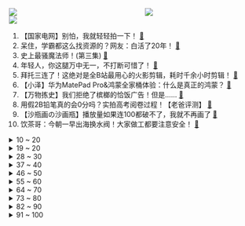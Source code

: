 <div >
	<a style="float:left;width:55%;" href = "https://github.com/anuraghazra/github-readme-stats">
	 <img src = "https://github-readme-stats.vercel.app/api?username=iuuuuuaena&theme=buefy&show_icons=true"/>
	</a>
	<a  style="float:right;width:45%" href = "https://github.com/anuraghazra/github-readme-stats">
	 <img  src="https://github-readme-stats.vercel.app/api/top-langs/?username=anuraghazra&layout=compact"/>
	</a>
	</div>

[![](https://img.shields.io/badge/jxd-@jxdgogogo.xyz-yellowgreen.svg)](https://www.jxdgogogo.xyz)<br>
1. 【国家电网】别怕，我就轻轻拍一下！ [:link:](//www.bilibili.com/video/BV1Ky4y1u7j1) <br>
2. 呆住，学霸都这么找资源的？网友：白活了20年！ [:link:](//www.bilibili.com/video/BV1Yb4y1Z786) <br>
3. 史上最骚魔法师！(第三集) [:link:](//www.bilibili.com/video/BV1tA41137T8) <br>
4. 年轻人，你这腿万中无一，不打断可惜了！ [:link:](//www.bilibili.com/video/BV1th411e7kG) <br>
5. 拜托三连了！这绝对是全B站最用心的火影剪辑，耗时千余小时剪辑！ [:link:](//www.bilibili.com/video/BV1Gq4y177xS) <br>
6. 【小泽】华为MatePad Pro&鸿蒙全家桶体验：什么是真正的鸿蒙？ [:link:](//www.bilibili.com/video/BV1xK4y1X79x) <br>
7. 【万物拣史】我们拒绝了槟榔的恰饭广告！但是…… [:link:](//www.bilibili.com/video/BV1d64y1k7ko) <br>
8. 用假2B铅笔真的会0分吗？实拍高考阅卷过程！【老爸评测】 [:link:](//www.bilibili.com/video/BV1544y167GC) <br>
9. 【沙瓶画の沙画瓶】播放量如果连100都破不了，我就不再画了 [:link:](//www.bilibili.com/video/BV1Lg411G7BG) <br>
10. 饮茶哥：今朝一早出海换水阀！大家做工都要注意安全！ [:link:](//www.bilibili.com/video/BV1Gy4y1u7AB) <br>
<details>
<summary>10 ~ 20</summary>

11. 抬头挺胸，最错误的体态矫正动作，越练越丑！ [:link:](//www.bilibili.com/video/BV1Df4y1b7DP) <br>
12. 氪金才能解锁演技？我从来没见过这么会玩的国产剧！【遇龙 2.0】 [:link:](//www.bilibili.com/video/BV1DQ4y1X7WS) <br>
13. 「小白」 200万粉超级福利！一个数码梦想大礼包应该都有什么? [:link:](//www.bilibili.com/video/BV1T64y1R7LU) <br>
14. 我 们 领 证 啦！！！ [:link:](//www.bilibili.com/video/BV1Th411e74s) <br>
15. 【4K】海风！沙滩！阳光！绝美COSPLAY泳装MV！ [:link:](//www.bilibili.com/video/BV1B64y1R7h3) <br>
16. 自律上瘾！一招教你自律，不自律的大脑有多狡猾？背后原因让人恐惧……【歌白】 [:link:](//www.bilibili.com/video/BV1nK4y1X72z) <br>
17. 【暴走大事件第八季】09 考前减压版大事件已经就位，王尼玛“神押题”助你笑对高考（红） [:link:](//www.bilibili.com/video/BV1r64y1k7mr) <br>
18. 【原神剧场】泳装少女的魅力盛夏 [:link:](//www.bilibili.com/video/BV1cK4y13789) <br>
19. 江无情：大学刚毕业，被人打断一条腿，但从未向命运低过头 [:link:](//www.bilibili.com/video/BV1Eh411e7kJ) <br>
</details>
<details>
<summary>19 ~ 20</summary>

20. 速度与激情9.5 [:link:](//www.bilibili.com/video/BV1Hb4y1Z7N6) <br>
21. （这也能解说？！）史上最燃的弹珠大赛【第四弹】热血激烈！跌宕起伏！绝对猜不到结局！ [:link:](//www.bilibili.com/video/BV1664y1k7tz) <br>
22. 【亮记赶海】三亚中科院深海所私家海滩 [:link:](//www.bilibili.com/video/BV15B4y1g7oF) <br>
23. 业界再起！大作回归！2021年7月新番导视！【泛式】 [:link:](//www.bilibili.com/video/BV17Q4y197u7) <br>
24. 【不止游戏】游戏和电影中的防毒面具，究竟是如何防御毒气的？ [:link:](//www.bilibili.com/video/BV1RV411x7YW) <br>
25. 蜜雪冰城主题曲MV [:link:](//www.bilibili.com/video/BV1pb4y1Z7B6) <br>
26. 疼！不做这件事，不要开始健身和生活！ [:link:](//www.bilibili.com/video/BV1354y157TK) <br>
27. 【高能生草】六 一 儿 童 杰 [:link:](//www.bilibili.com/video/BV1Tb4y1Z7aY) <br>
28. 如何毁灭《 一日男友 》 [:link:](//www.bilibili.com/video/BV17Q4y197zt) <br>
</details>
<details>
<summary>28 ~ 30</summary>

29. 【宝藏同事】教材画得不好就亲自去画！人称“海河水鬼”的《博物》元老插画师 [:link:](//www.bilibili.com/video/BV1Ub4y1Z7Rz) <br>
30. 女交警温柔喊话 [:link:](//www.bilibili.com/video/BV1Zq4y1j7BD) <br>
31. 「崩坏3 x 原神」4.9版本「异世旅人」宣传PV [:link:](//www.bilibili.com/video/BV1Xq4y1j7Dj) <br>
32. 美国给中国作者发放最高3万美金的奖赏 [:link:](//www.bilibili.com/video/BV1o44y1z7CT) <br>
33. 给英国公婆端上一盆土，结果他们真香了？ [:link:](//www.bilibili.com/video/BV1g44y167gs) <br>
34. 永远别惹女人！这火遍全网的狗血爽剧教渣男做人！《致命女人》第一季 [:link:](//www.bilibili.com/video/BV14h411e7UC) <br>
35. 你管这叫微胖？别凡了妹妹！ [:link:](//www.bilibili.com/video/BV1mf4y1h7vC) <br>
36. 矛盾升级！老搭档分道扬镳！9.3分悬疑片《真探》P3 [:link:](//www.bilibili.com/video/BV1ZK4y1g76s) <br>
37. 【时代少年团】TNT特别任务vlog（下） [:link:](//www.bilibili.com/video/BV1L54y1579N) <br>
</details>
<details>
<summary>37 ~ 40</summary>

38. 小时候睡的旧木床，蜕变成古色古香的流觞曲水桌 [:link:](//www.bilibili.com/video/BV1264y1k77Y) <br>
39. 裹脚6年，美化陋习，是谁让三寸金莲秽土转生？ [:link:](//www.bilibili.com/video/BV1wq4y177Sy) <br>
40. 50万粉丝达成！Chubbyemu限定Q&A视频暨高考祝福 [:link:](//www.bilibili.com/video/BV1vv411V7Rs) <br>
41. 【北京高校齐舞冠军】这次，我选择不再沉默—《小娟（化名）》编舞作品 [:link:](//www.bilibili.com/video/BV1w64y1C76c) <br>
42. 灵笼世界观正式揭晓！全新角度解构【灵笼】深度解析 · 总结篇 [:link:](//www.bilibili.com/video/BV1F64y1R7Vh) <br>
43. 【1900】北平和平解放，新中国矗立东方《平津战役》精讲 下篇 [:link:](//www.bilibili.com/video/BV1o44y1z7Vi) <br>
44. 我们都吃过糖丸，却不知背后的故事，他愿牺牲儿子拯救中国的孩子 [:link:](//www.bilibili.com/video/BV1MQ4y19769) <br>
45. “祖传古画”《妲己狐图》请网友鉴定！ [:link:](//www.bilibili.com/video/BV1QU4y1V7Pd) <br>
46. 华为已捐赠鸿蒙最核心基础架构，各厂家可以平等地在“开放原子开源基金会”获得代码 [:link:](//www.bilibili.com/video/BV1vy4y137Ft) <br>
</details>
<details>
<summary>46 ~ 50</summary>

47. 【凤凰传奇MV】诚意满满的【荷塘月色】 [:link:](//www.bilibili.com/video/BV1q64y1R7ud) <br>
48. 为什么不让女友去夜店，看完你就明白了 [:link:](//www.bilibili.com/video/BV1rK4y1X7QT) <br>
49. 名场面！直播时流鼻血继续解说，旁边人都惊了【阅片无数Ⅱ 05】 [:link:](//www.bilibili.com/video/BV1S44y1z7se) <br>
50. 【姬圈盛宴】女明星一个个都鲨疯了的西装之夜 [:link:](//www.bilibili.com/video/BV13B4y1g7hP) <br>
51. 地摊大爷我一生的导师！ [:link:](//www.bilibili.com/video/BV1uB4y1g7e2) <br>
52. 【中国千年之美】大唐女儿行｜妆｜发｜饰｜服｜演变史 [:link:](//www.bilibili.com/video/BV1g5411M7eA) <br>
53. 年 氏 说 唱 [:link:](//www.bilibili.com/video/BV1P64y1C71G) <br>
54. 来感受一下韦教主上习题课时的气压 [:link:](//www.bilibili.com/video/BV1NK4y1X7SH) <br>
55. 【半佛】电商垄断决战，从外卖柜开始 [:link:](//www.bilibili.com/video/BV1jy4y1375R) <br>
</details>
<details>
<summary>55 ~ 60</summary>

56. 路人变校花！时隔5年重塑毕业照妆效果堪比整容？？？ [:link:](//www.bilibili.com/video/BV1VU4y1j7td) <br>
57. 《 暂 停 一 下 我  讲   两   句》 [:link:](//www.bilibili.com/video/BV1XV411x7Rd) <br>
58. 北大韦爷，给你跪了！ [:link:](//www.bilibili.com/video/BV1CQ4y1R7af) <br>
59. 【医学博士】生活中犯罪基因真的存在吗？I 天生变态是如何炼成的？ [:link:](//www.bilibili.com/video/BV1nK4y1X7HF) <br>
60. 【生化危机8】最低画质试玩！ [:link:](//www.bilibili.com/video/BV1Vh411e7Wm) <br>
61. 霸道特种兵爱上我！《爱上特种兵》：狗血烂俗大集合 [:link:](//www.bilibili.com/video/BV1VQ4y1d7hZ) <br>
62. 造桥鬼才：耗费168个小时，我㕛造出了这座世界第一的桥！ [:link:](//www.bilibili.com/video/BV1Dg41137e4) <br>
63. 吸毒的代价有多大？毒瘾有多难戒？【知心说】 [:link:](//www.bilibili.com/video/BV1Ro4y1C7vU) <br>
64. 老爸很无辜 [:link:](//www.bilibili.com/video/BV1dQ4y1X7Bq) <br>
</details>
<details>
<summary>64 ~ 70</summary>

65. 新疆羊排抓饭，帅小伙时隔两年亲手制作，味道太香啦！ [:link:](//www.bilibili.com/video/BV1CK4y1X7ZJ) <br>
66. 震惊海绵宝宝一年？试吃整只皇帝蟹做的蟹黄堡！！！ [:link:](//www.bilibili.com/video/BV1zK4y1X7rq) <br>
67. 波士顿圆脸：美国防疫乱象频出，美国人民有伤害自己的自由？| 司马会客厅 [:link:](//www.bilibili.com/video/BV1mb4y1Z7Cy) <br>
68. 【高考】逃跑计划《夜空中最亮的星》经典现场！祝高考顺利！ [:link:](//www.bilibili.com/video/BV1xv411V7aN) <br>
69. 【罗翔】我采访了我学生的高考故事，考生们高考加油！ [:link:](//www.bilibili.com/video/BV1Uv411V7Mp) <br>
70. 【直播回放】HarmonyOS 鸿蒙，华为全场景发布会 [:link:](//www.bilibili.com/video/BV18v411V79Y) <br>
71. 用投影仪玩恐怖游戏！叫我胆王 [:link:](//www.bilibili.com/video/BV1GV41147uv) <br>
72. 试吃“不规矩”的笔架螺，挖肉挖到我自闭，一般人把握不住 [:link:](//www.bilibili.com/video/BV1MK4y137nz) <br>
73. 当《哈尔的移动城堡》动漫照进现实，终于可以变成苏菲住进去了! [:link:](//www.bilibili.com/video/BV1VV411478d) <br>
</details>
<details>
<summary>73 ~ 80</summary>

74. 【刘谦魔术课】吸星大法！ [:link:](//www.bilibili.com/video/BV1U64y1k7g4) <br>
75. 【碧蓝航线 X EGOIST】4周年主题曲《绝体绝命》独家首发！ [:link:](//www.bilibili.com/video/BV11b4y1o7NZ) <br>
76. 钢铁直女第一次穿兔耳女仆装 崩溃 [:link:](//www.bilibili.com/video/BV1Ng411G7np) <br>
77. 《欢迎进入疯子的世界》 张哲瀚最新悬疑电影预告公开！（伪） [:link:](//www.bilibili.com/video/BV1GV411475j) <br>
78. "好  兄  弟“ [:link:](//www.bilibili.com/video/BV1sy4y137WU) <br>
79. 猫咖里臭不臭？ [:link:](//www.bilibili.com/video/BV1ch411e7Rq) <br>
80. 【科普】为什么有些人被蚊子咬完是个红点，有的却是大蚊子包！ [:link:](//www.bilibili.com/video/BV1Kh411e7Vc) <br>
81. 难得陪老婆孩子吃顿饭，烧烤啤酒海鲜砂锅粥，开心 [:link:](//www.bilibili.com/video/BV1gy4y1u7Xn) <br>
82. 【重庆大学】这不比招生简章好使？ [:link:](//www.bilibili.com/video/BV155411M7vo) <br>
</details>
<details>
<summary>82 ~ 90</summary>

83. 喝完酒后人的反应真的会变慢吗？小伙想做实验结果断片儿了！ [:link:](//www.bilibili.com/video/BV1Bq4y1j75s) <br>
84. 【王老菊】最后的长枪哥 [:link:](//www.bilibili.com/video/BV1ih411e7ty) <br>
85. 【逗鱼时刻】第304期 我一万年没打过鸡杂了！ [:link:](//www.bilibili.com/video/BV1q64y1k7Yu) <br>
86. 拜托三连了！这绝对是全B站最用心（没有之一）的AE公开课程，耗时千余小时开发！ [:link:](//www.bilibili.com/video/BV1ZA411g7Sb) <br>
87. 隐藏BOSS帅气登场！黑化老白霸气外露《绝命毒师》第二季大结局9-13 [:link:](//www.bilibili.com/video/BV1fQ4y1X7oC) <br>
88. 前方高能 [:link:](//www.bilibili.com/video/BV1KQ4y1d73L) <br>
89. 多少人羡慕我的生活，看似轻松惬意，其实都是我透支所有才得到的，负债累累只为做想做的事情 [:link:](//www.bilibili.com/video/BV1Ub4y1Z7D9) <br>
90. 我必须立刻同调【水无月菌】 [:link:](//www.bilibili.com/video/BV1jv411V79E) <br>
91. 卷 ， 就 硬 卷 ！ ！ ！ [:link:](//www.bilibili.com/video/BV1av411V7JT) <br>
</details>
<details>
<summary>91 ~ 100</summary>

92. 【懂点儿啥】印度人均粮食低于朝鲜，怎么还能出口粮食了？ [:link:](//www.bilibili.com/video/BV1Ag411G7cB) <br>
93. 这马超怎么这么可爱啊4.0！！！ [:link:](//www.bilibili.com/video/BV1VK4y137ev) <br>
94. 华农兄弟：买了一副网，把蛇头鱼圈起来养，很方便哦 [:link:](//www.bilibili.com/video/BV1KU4y1j71N) <br>
95. 有理有据！揭露商家套路！官方会站在我们这边吗？ [:link:](//www.bilibili.com/video/BV16y4y13712) <br>
96. 真的就只亲个嘴吗？ [:link:](//www.bilibili.com/video/BV1Hw411Z7PM) <br>
97. 《我要我们在一起》：大专生和研究生的狗血纯爱 [:link:](//www.bilibili.com/video/BV1F64y1C7pM) <br>
98. 以为是北大学生，没想到是王者！（韦东奕-北京大学数学科学学院2010级本科生、2014级博士生，第49届、第50届国际数学奥林匹克（IMO）满分、金牌第一名。） [:link:](//www.bilibili.com/video/BV1Nb4y1Z7af) <br>
99. 厨师长拜访油焖小龙虾创始人，品尝潜江小龙虾的多种做法 [:link:](//www.bilibili.com/video/BV1A54y1576B) <br>
100. 【陈漫】张艺兴“姐，我可能没有那个balance” [:link:](//www.bilibili.com/video/BV1kU4y1V7NU) <br>
</details>
